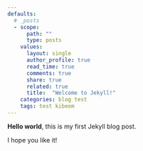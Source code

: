 ```yaml
---
defaults:
  # _posts
  - scope:
      path: ""
      type: posts
    values:
      layout: single
      author_profile: true
      read_time: true
      comments: true
      share: true
      related: true
      title:  "Welcome to Jekyll!"
    categories: blog test
    tags: test kibeom
---
```


**Hello world**, this is my first Jekyll blog post.

I hope you like it!
